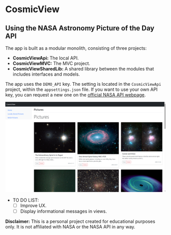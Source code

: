 # CosmicView

## Using the NASA Astronomy Picture of the Day API

The app is built as a modular monolith, consisting of three projects:

* **CosmicViewApi:** The local API.
* **CosmicViewMVC:** The MVC project.
* **CosmicViewSharedLib:** A shared library between the modules that includes interfaces and models.

The app uses the `DEMO_API` key. The setting is located in the `CosmicViewApi` project, within the `appsettings.json` file. If you want to use your own API key, you can request a new one on the [official NASA API webpage](https://api.nasa.gov/).

![Screenshot](./Images/Screenshot.png)


* TO DO LIST:
	- [ ] Improve UX.
	- [ ] Display informational messages in views.

**Disclaimer:** This is a personal project created for educational purposes only. It is not affiliated with NASA or the NASA API in any way.